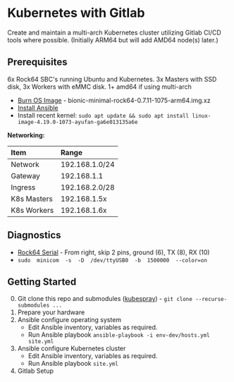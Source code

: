 # Kubernetes with Gitlab

Create and maintain a multi-arch Kubernetes cluster utilizing Gitlab CI/CD tools where possible.
(Initially ARM64 but will add AMD64 node(s) later.)

## Prerequisites

6x Rock64 SBC's running Ubuntu and Kubernetes. 3x Masters with SSD disk, 3x Workers with eMMC disk.
1+ amd64 if using multi-arch

- [Burn OS Image](https://github.com/ayufan-rock64/linux-build/releases) - bionic-minimal-rock64-0.7.11-1075-arm64.img.xz
- [Install Ansible](https://docs.ansible.com)
- Install recent kernel: `sudo apt update && sudo apt install linux-image-4.19.0-1073-ayufan-ga6e013135a6e`

**Networking:**

| Item | Range |
| :--- | :--- |
| Network | 192.168.1.0/24 |
| Gateway | 192.168.1.1 |
| Ingress | 192.168.2.0/28 | 
| K8s Masters | 192.168.1.5x | 
| K8s Workers | 192.168.1.6x |

## Diagnostics

- [Rock64 Serial](https://forum.pine64.org/showthread.php?tid=5029) - From right, skip 2 pins, ground (6), TX (8), RX (10)
- `sudo  minicom  -s  -D  /dev/ttyUSB0  -b  1500000  --color=on`

## Getting Started

0. Git clone this repo and submodules ([kubespray](https://github.com/kubernetes-sigs/kubespray)) - `git clone --recurse-submodules ...`
1. Prepare your hardware
2. Ansible configure operating system
   - Edit Ansible inventory, variables as required.
   - Run Ansible playbook `ansible-playbook -i env-dev/hosts.yml site.yml`
3. Ansible configure Kubernetes cluster
   - Edit Ansible inventory, variables as required.
   - Run Ansible playbook `site.yml`
4. Gitlab Setup
